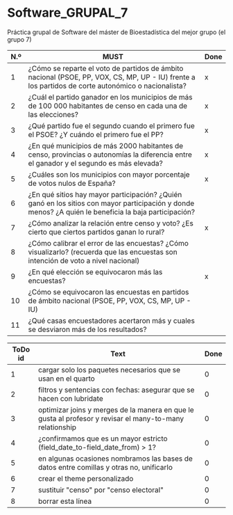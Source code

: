 # Software_GRUPAL_7
Práctica grupal de Software del máster de Bioestadística del mejor grupo (el grupo 7)


N.º | MUST | Done
------------- | ------------- | -------------
1 | ¿Cómo se reparte el voto de partidos de ámbito nacional (PSOE, PP, VOX, CS, MP, UP - IU) frente a los partidos de corte autonómico o nacionalista? | x
2 | ¿Cuál el partido ganador en los municipios de más de 100 000 habitantes de censo en cada una de las elecciones? | x
3 | ¿Qué partido fue el segundo cuando el primero fue el PSOE? ¿Y cuándo el primero fue el PP? | x
4 | ¿En qué municipios de más 2000 habitantes de censo, provincias o autonomías la diferencia entre el ganador y el segundo es más elevada? | x
5 | ¿Cuáles son los municipios con mayor porcentaje de votos nulos de España? | x
6 | ¿En qué sitios hay mayor participación? ¿Quién ganó en los sitios con mayor participación y donde menos? ¿A quién le beneficia la baja participación? | 
7 | ¿Cómo analizar la relación entre censo y voto? ¿Es cierto que ciertos partidos ganan lo rural? | x
8 | ¿Cómo calibrar el error de las encuestas? ¿Cómo visualizarlo? (recuerda que las encuestas son intención de voto a nivel nacional) | 
9 | ¿En qué elección se equivocaron más las encuestas? | x
10 | ¿Cómo se equivocaron las encuestas en partidos de ámbito nacional (PSOE, PP, VOX, CS, MP, UP - IU) | 
11 | ¿Qué casas encuestadores acertaron más y cuales se desviaron más de los resultados? | 


ToDo id | Text | Done
------------- | ------------- | -------------
1 | cargar solo los paquetes necesarios que se usan en el quarto | 0
2 | filtros y sentencias con fechas: asegurar que se hacen con lubridate | 0
3 | optimizar joins y merges de la manera en que le gusta al profesor y revisar el many-to-many relationship | 0
4 | ¿confirmamos que es un mayor estricto (field_date_to-field_date_from) > 1? | 0
5 | en algunas ocasiones nombramos las bases de datos entre comillas y otras no, unificarlo | 0
6 | crear el theme personalizado | 0
7 | sustituir "censo" por "censo electoral" | 0
8 | borrar esta línea | 0



